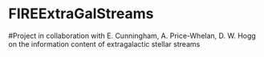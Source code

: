# FIREExtraGalStreams

#Project in collaboration with E. Cunningham, A. Price-Whelan, D. W. Hogg on the information content of extragalactic stellar streams
